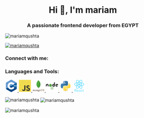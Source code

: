 <h1 align="center">Hi 👋, I'm mariam</h1>
<h3 align="center">A passionate frontend developer from EGYPT</h3>

<p align="left"> <img src="https://komarev.com/ghpvc/?username=mariamqushta&label=Profile%20views&color=0e75b6&style=flat" alt="mariamqushta" /> </p>

<p align="left"> <a href="https://github.com/ryo-ma/github-profile-trophy"><img src="https://github-profile-trophy.vercel.app/?username=mariamqushta" alt="mariamqushta" /></a> </p>

<h3 align="left">Connect with me:</h3>
<p align="left">
</p>

<h3 align="left">Languages and Tools:</h3>
<p align="left"> <a href="https://www.w3schools.com/cpp/" target="_blank" rel="noreferrer"> <img src="https://raw.githubusercontent.com/devicons/devicon/master/icons/cplusplus/cplusplus-original.svg" alt="cplusplus" width="40" height="40"/> </a> <a href="https://developer.mozilla.org/en-US/docs/Web/JavaScript" target="_blank" rel="noreferrer"> <img src="https://raw.githubusercontent.com/devicons/devicon/master/icons/javascript/javascript-original.svg" alt="javascript" width="40" height="40"/> </a> <a href="https://www.mongodb.com/" target="_blank" rel="noreferrer"> <img src="https://raw.githubusercontent.com/devicons/devicon/master/icons/mongodb/mongodb-original-wordmark.svg" alt="mongodb" width="40" height="40"/> </a> <a href="https://nodejs.org" target="_blank" rel="noreferrer"> <img src="https://raw.githubusercontent.com/devicons/devicon/master/icons/nodejs/nodejs-original-wordmark.svg" alt="nodejs" width="40" height="40"/> </a> <a href="https://www.python.org" target="_blank" rel="noreferrer"> <img src="https://raw.githubusercontent.com/devicons/devicon/master/icons/python/python-original.svg" alt="python" width="40" height="40"/> </a> <a href="https://reactjs.org/" target="_blank" rel="noreferrer"> <img src="https://raw.githubusercontent.com/devicons/devicon/master/icons/react/react-original-wordmark.svg" alt="react" width="40" height="40"/> </a> </p>

<p><img align="left" src="https://github-readme-stats.vercel.app/api/top-langs?username=mariamqushta&show_icons=true&locale=en&layout=compact" alt="mariamqushta" /></p>

<p>&nbsp;<img align="center" src="https://github-readme-stats.vercel.app/api?username=mariamqushta&show_icons=true&locale=en" alt="mariamqushta" /></p>

<p><img align="center" src="https://github-readme-streak-stats.herokuapp.com/?user=mariamqushta&" alt="mariamqushta" /></p>


<!---
mariamqushta/mariamqushta is a ✨ special ✨ repository because its `README.md` (this file) appears on your GitHub profile.
You can click the Preview link to take a look at your changes.
--->
